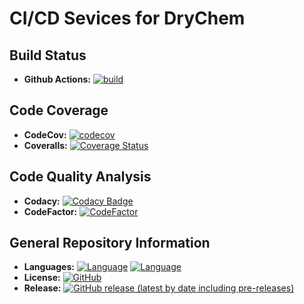 # CI/CD Sevices for DryChem

## Build Status

- **Github Actions:** [![build](https://github.com/crdrisko/drychem/workflows/build/badge.svg)](https://github.com/crdrisko/drychem/actions?query=workflow%3Abuild)

## Code Coverage

- **CodeCov:** [![codecov](https://codecov.io/gh/crdrisko/drychem/branch/main/graph/badge.svg?token=CWAZYZG5VH)](https://codecov.io/gh/crdrisko/drychem)
- **Coveralls:** [![Coverage Status](https://coveralls.io/repos/github/crdrisko/drychem/badge.svg?branch=main)](https://coveralls.io/github/crdrisko/drychem?branch=main)

## Code Quality Analysis

- **Codacy:** [![Codacy Badge](https://app.codacy.com/project/badge/Grade/5aa0b7f897264e209ba56e207826817c)](https://www.codacy.com/gh/crdrisko/drychem/dashboard?utm_source=github.com&amp;utm_medium=referral&amp;utm_content=crdrisko/drychem&amp;utm_campaign=Badge_Grade)
- **CodeFactor:** [![CodeFactor](https://www.codefactor.io/repository/github/crdrisko/drychem/badge)](https://www.codefactor.io/repository/github/crdrisko/drychem)

## General Repository Information

- **Languages:** [![Language](https://img.shields.io/badge/language-c%2B%2B17-ff69b4)](https://github.com/crdrisko/drychem/tree/main) [![Language](https://img.shields.io/badge/language-bash-brightgreen)](https://github.com/crdrisko/drychem/tree/main/common-utilities/scripts)
- **License:** [![GitHub](https://img.shields.io/github/license/crdrisko/drychem?color=orange)](../LICENSE)
- **Release:** [![GitHub release (latest by date including pre-releases)](https://img.shields.io/github/v/release/crdrisko/drychem?include_prereleases)](https://github.com/crdrisko/drychem/releases)
